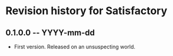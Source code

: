 # Revision history for Satisfactory

## 0.1.0.0 -- YYYY-mm-dd

* First version. Released on an unsuspecting world.
